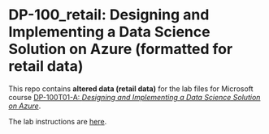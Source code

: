 # DP-100_retail: Designing and Implementing a Data Science Solution on Azure (formatted for retail data)

This repo contains **altered data (retail data)** for the lab files for Microsoft course [DP-100T01-A: *Designing and Implementing a Data Science Solution on Azure*](https://docs.microsoft.com/en-us/learn/certifications/courses/dp-100t01).

The lab instructions are [here](labdocs/README.md).


